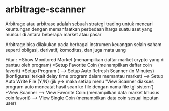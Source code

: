 # arbitrage-scanner

Arbitrage atau arbitrase adalah sebuah strategi trading untuk mencari keuntungan dengan memanfaatkan perbedaan harga suatu aset yang muncul di antara beberapa market atau pasar

Arbitrage bisa dilakukan pada berbagai instrumen keuangan selain saham seperti obligasi, derivatif, komoditas, dan juga mata uang

Fitur :
*Show Monitored Market (menampilkan daftar market crypto yang di pantau oleh program)
*Setup Favorite Coin (menampilkan daftar coin favorit)
*Setup Program (
  --> Setup Auto Refresh Scanner (in Minutes) (konfigurasi terkait delay time program dalam memantau market)
  --> Setup Auto Write File (Y/N) (jik y-> maka setiap menu 'View Scanner diakses program auto mencatat hasil scan ke file dengan nama file tgl sistem')
*View Scanner
  --> View Favorite Coin (menampilkan data market khusus coin favorit)
  --> View Single Coin (menampilkan data coin sesuai inputan user)
  
